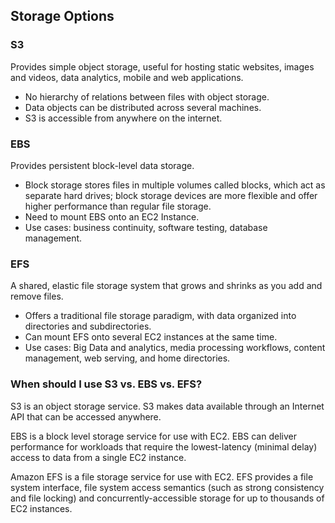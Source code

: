 ## Storage Options

### S3
Provides simple object storage, useful for hosting static websites, images and videos, data analytics, mobile and web applications. 
* No hierarchy of relations between files with object storage.
* Data objects can be distributed across several machines. 
* S3 is accessible from anywhere on the internet. 

### EBS
Provides persistent block-level data storage. 
* Block storage stores files in multiple volumes called blocks, which act as separate hard drives; block storage devices are more flexible and offer higher performance than regular file storage. 
* Need to mount EBS onto an EC2 Instance.
* Use cases: business continuity, software testing, database management.

### EFS
A shared, elastic file storage system that grows and shrinks as you add and remove files.
* Offers a traditional file storage paradigm, with data organized into directories and subdirectories. 
* Can mount EFS onto several EC2 instances at the same time.
* Use cases: Big Data and analytics, media processing workflows, content management, web serving, and home directories.


### When should I use S3 vs. EBS vs. EFS? 
S3 is an object storage service. S3 makes data available through an Internet API that can be accessed anywhere.

EBS is a block level storage service for use with EC2. EBS can deliver performance for workloads that require the lowest-latency (minimal delay) access to data from a single EC2 instance. 

Amazon EFS is a file storage service for use with EC2. EFS provides a file system interface, file system access semantics (such as strong consistency and file locking) and concurrently-accessible storage for up to thousands of EC2 instances. 


